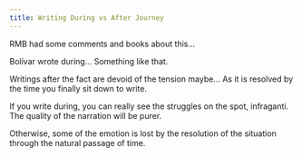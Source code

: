 ```yaml
---
title: Writing During vs After Journey
---
```


RMB had some comments and books about this...

Bolívar wrote during... Something like that.

Writings after the fact are devoid of the tension maybe... As it is resolved by the time you finally sit down to write.

If you write during, you can really see the struggles on the spot, infraganti. The quality of the narration will be purer.

Otherwise, some of the emotion is lost by the resolution of the situation through the natural passage of time.

